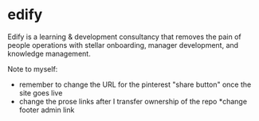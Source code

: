 # edify
Edify is a learning &amp; development consultancy that removes the pain of people operations with stellar onboarding, manager development, and knowledge management.



 Note to myself:
 * remember to change the URL for the pinterest "share button" once the site goes live
 * change the prose links after I transfer ownership of the repo
 *change footer admin link


